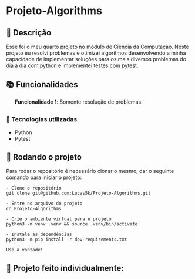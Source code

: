 # Projeto-Algorithms

## :memo: Descrição
<p>Esse foi o meu quarto projeto no módulo de Ciência da Computação. Neste projeto eu resolvi problemas e otimizei algoritmos desenvolvendo a minha capacidade de implementar soluções para os mais diversos problemas do dia a dia com python e implementei testes com pytest.

</p>

## :books: Funcionalidades
<ol><b>Funcionalidade 1</b>: Somente resolução de problemas.</ol>

## <h3>:wrench: Tecnologias utilizadas</h3>
* Python
* Pytest

## :rocket: Rodando o projeto
Para rodar o repositório é necessário clonar o mesmo, dar o seguinte comando para iniciar o projeto:
```
- Clone o repositório
git clone git@github.com:Lucas5k/Projeto-Algorithms.git

- Entre no arquivo do projeto
cd Projeto-Algorithms

- Crie o ambiente virtual para o projeto
python3 -m venv .venv && source .venv/bin/activate

- Instale as dependências
python3 -m pip install -r dev-requirements.txt

Use a vontade!

```
<!-- ## :soon: Implementação futura
* O que será implementado na próxima sprint? -->

## :handshake: Projeto feito individualmente:

<!-- ## :dart: Status do projeto -->
